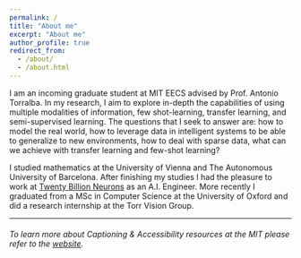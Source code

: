 ```yaml
---
permalink: /
title: "About me"
excerpt: "About me"
author_profile: true
redirect_from: 
  - /about/
  - /about.html
---
```


I am an incoming graduate student at MIT EECS advised by Prof. Antonio Torralba.  In my research, I aim to explore in-depth the capabilities of using multiple modalities of information, few shot-learning, transfer learning, and semi-supervised learning. The questions that I seek to answer are: how to model the real world, how to leverage data in intelligent systems to be able to generalize to new environments, how to deal with sparse data, what can we achieve with transfer learning and few-shot learning? 

I studied mathematics at the University of Vienna and The Autonomous University of Barcelona. After finishing my studies I had the pleasure to work at [Twenty Billion Neurons](https://20bn.com/) as an A.I. Engineer. More recently I graduated from a MSc in Computer Science at the University of Oxford and did a research internship at the Torr Vision Group.

------------------
###### To learn more about Captioning & Accessibility resources at the MIT please refer to the [website](https://accessibility.mit.edu/).

